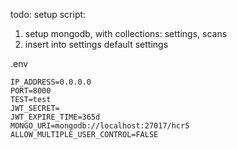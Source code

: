 todo:
setup script:
1. setup mongodb, with collections: settings, scans
2. insert into settings default settings


.env
```
IP_ADDRESS=0.0.0.0
PORT=8000
TEST=test
JWT_SECRET=
JWT_EXPIRE_TIME=365d
MONGO_URI=mongodb://localhost:27017/hcr5
ALLOW_MULTIPLE_USER_CONTROL=FALSE
```